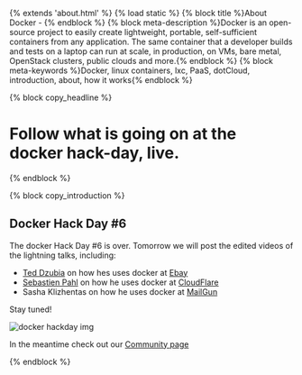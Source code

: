 {% extends 'about.html' %}
{% load static %}
{% block title %}About Docker - {% endblock %}
{% block meta-description %}Docker is an open-source project to easily create lightweight, portable, self-sufficient containers from any application. The same container that a developer builds and tests on a laptop can run at scale, in production, on VMs, bare metal, OpenStack clusters, public clouds and more.{% endblock %}
{% block meta-keywords %}Docker, linux containers, lxc, PaaS, dotCloud, introduction, about, how it works{% endblock %}


{% block copy_headline %}
# Follow what is going on at the docker hack-day, live. #
{% endblock %}

{% block copy_introduction %}
## Docker Hack Day #6

The docker Hack Day #6 is over. Tomorrow we will post the edited videos of the lightning talks, including:

*   <a href="https://twitter.com/dozba">Ted Dzubia</a> on how hes uses docker at <a href="http://www.ebay.com">Ebay</a>
*   <a href="https://twitter.com/sebp">Sebastien Pahl</a> on how he uses docker at <a href="http://www.cloudflare.com">CloudFlare</a>
*   Sasha Klizhentas on how he uses docker at <a href="http://www.mailgun.com">MailGun</a>

Stay tuned!

<img src="{% static 'img/temp/docker_hackday_6_videos.png' %}" alt="docker hackday img">

In the meantime check out our <a href="{% url 'community' %}" class="" title="community page">Community page</a>

{% endblock %}